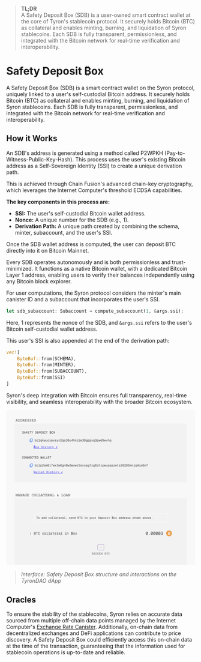 > **TL;DR**  
> A Safety Deposit ₿ox (SDB) is a user-owned smart contract wallet at the core of Tyron's stablecoin protocol. It securely holds Bitcoin (BTC) as collateral and enables minting, burning, and liquidation of Syron stablecoins. Each SDB is fully transparent, permissionless, and integrated with the Bitcoin network for real-time verification and interoperability.

# Safety Deposit ₿ox

A Safety Deposit ₿ox (SDB) is a smart contract wallet on the Syron protocol, uniquely linked to a user's self-custodial Bitcoin address. It securely holds Bitcoin (BTC) as collateral and enables minting, burning, and liquidation of Syron stablecoins. Each SDB is fully transparent, permissionless, and integrated with the Bitcoin network for real-time verification and interoperability.

## How it Works

An SDB's address is generated using a method called P2WPKH (Pay-to-Witness-Public-Key-Hash). This process uses the user's existing Bitcoin address as a Self-Sovereign Identity (SSI) to create a unique derivation path.

This is achieved through Chain Fusion's advanced chain-key cryptography, which leverages the Internet Computer's threshold ECDSA capabilities.

**The key components in this process are:**

- **SSI:** The user's self-custodial Bitcoin wallet address.
- **Nonce:** A unique number for the SDB (e.g., 1).
- **Derivation Path:** A unique path created by combining the schema, minter, subaccount, and the user's SSI.

Once the SDB wallet address is computed, the user can deposit BTC directly into it on Bitcoin Mainnet.

Every SDB operates autonomously and is both permissionless and trust-minimized. It functions as a native Bitcoin wallet, with a dedicated Bitcoin Layer 1 address, enabling users to verify their balances independently using any Bitcoin block explorer.

For user computations, the Syron protocol considers the minter's main canister ID and a subaccount that incorporates the user's SSI.

```rust
let sdb_subaccount: Subaccount = compute_subaccount(1, &args.ssi);
```

Here, 1 represents the nonce of the SDB, and `&args.ssi` refers to the user's Bitcoin self-custodial wallet address.

This user's SSI is also appended at the end of the derivation path:

```rust
vec![
    ByteBuf::from(SCHEMA),
    ByteBuf::from(MINTER),
    ByteBuf::from(SUBACCOUNT),
    ByteBuf::from(SSI)
]
```

Syron's deep integration with Bitcoin ensures full transparency, real-time visibility, and seamless interoperability with the broader Bitcoin ecosystem.

![](./syron_sdb.png)

> _Interface: Safety Deposit ₿ox structure and interactions on the TyronDAO dApp_

<!-- Minter SSI accounts (MISAs) are identified as smart contracts with the special `MINTER_ROLE` granted by the Access Control system. This allows for tailored minting functionality per MISA.

```
uint256 private _vaultSupply;
mapping(address account => uint256) private _vaults;
```

{% hint style="info" %}
**Good to know:** MISAs, being minter SSI accounts, may operate without an SSI controller, governed solely by the code. However, an admin role as an SSI controller can be beneficial in certain scenarios for administering context parameters.
{% endhint %} -->

## Oracles

To ensure the stability of the stablecoins, Syron relies on accurate data sourced from multiple off-chain data points managed by the Internet Computer's [Exchange Rate Canister](https://wiki.internetcomputer.org/wiki/Exchange_rate_canister). Additionally, on-chain data from decentralized exchanges and DeFi applications can contribute to price discovery. A Safety Deposit ₿ox could efficiently access this on-chain data at the time of the transaction, guaranteeing that the information used for stablecoin operations is up-to-date and reliable.
